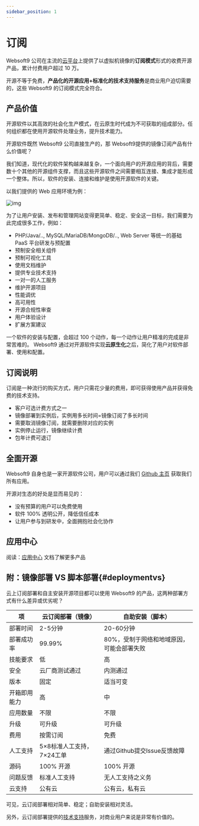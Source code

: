 ```yaml
---
sidebar_position: 1
---
```


# 订阅

Websoft9 公司在主流的[云平台](../install/cloud)上提供了以虚拟机镜像的**订阅模式**形式的收费开源产品，累计付费用户超过 10 万。

开源不等于免费，**产品化的开源应用+标准化的技术支持服务**是商业用户迫切需要的，这些 Websoft9 的订阅模式完全符合。

## 产品价值

开源软件以其高效的社会化生产模式，在云原生时代成为不可获取的组成部分。任何组织都在使用开源软件处理业务，提升技术能力。 
 
开源软件既然 Websoft9 公司直接生产的，那 Websoft9提供的镜像订阅产品有什么价值呢？

我们知道，现代化的软件架构越来越复杂，一个面向用户的开源应用的背后，需要数十个其他的开源组件支撑，而且这些开源软件之间需要相互连接、集成才能形成一个整体。所以，软件的安装、连接和维护是使用开源软件的关键。

以我们提供的 Web 应用环境为例：

![img](https://libs.websoft9.com/Websoft9/DocsPicture/zh/wamp/php-infra-websoft9.png)

为了让用户安装、发布和管理网站变得更简单、稳定、安全这一目标，我们需要为此完成很多工作，例如：

* PHP/Java/.., MySQL/MariaDB/MongoDB/.., Web Server 等统一的基础 PaaS 平台研发与预配置
* 预制安全相关组件
* 预制可视化工具
* 使用文档维护
* 提供专业技术支持
* 一对一的人工服务
* 维护开源项目
* 性能调优
* 高可用性
* 开源合规性审查
* 用户体验设计
* 扩展方案建议

一个软件的安装与配置，会超过 100 个动作，每一个动作让用户精准的完成是非常苦难的。  Websoft9 通过对开源软件实现**云原生化**之后，简化了用户对软件部署、使用和配置。

## 订阅说明

订阅是一种流行的购买方式，用户只需花少量的费用，即可获得使用产品并获得免费的技术支持。  

* 客户可选计费方式之一
* 镜像部署到实例后，实例用多长时间=镜像订阅了多长时间
* 需要取消镜像订阅，就需要删除对应的实例
* 实例停止运行，镜像继续计费
* 包年计费可退订


## 全面开源

Websoft9 自身也是一家开源软件公司，用户可以通过我们 [Github 主页](https://github.com/Websoft9) 获取我们所有应用。  

开源对生态的好处是显而易见的：

* 没有预算的用户可以免费使用
* 软件 100% 透明公开，降低信任成本
* 让用户参与到研发中，全面拥抱社会化协作

## 应用中心

阅读：[应用中心](../apps) 文档了解更多产品

## 附：镜像部署 VS 脚本部署{#deploymentvs}

云上订阅部署和自主安装开源项目都可以使用 Websoft9 的产品，这两种部署方式有什么差异或优劣呢？

|  项   |  云订阅部署（镜像）   |  自助安装（脚本）   |
| --- | --- | --- |
|  部署时间   |  2-5分钟   |  20-60分钟   |
|  部署成功率   |  99.99%   |  80%，受制于网络和地域原因，可能会部署失败   |
|  技能要求   |  低   |  高   |
|  安全   |  云厂商测试通过   |  内测通过   |
|  版本   |  固定   |  适当可变   |
|  开箱即用能力   |  高   |  中   |
|  应用数量   |  不限   |  不限   |
|  升级   |  可升级   | 可升级   |
|  费用   |  按需订阅  |  免费   |
|  人工支持   |  5×8标准人工支持，7×24工单  |  通过Github提交Issue反馈故障   |
|  源码   |  100% 开源  |  100% 开源   |
|  问题反馈   |  标准人工支持  |  无人工支持之义务   |
|  云支持   |  公有云  |  公有云，私有云   |

可见，云订阅部署相对简单、稳定；自助安装相对灵活。   

另外，云订阅部署提供的[技术支持](../helpdesk)服务，对商业用户来说是非常有价值的。 